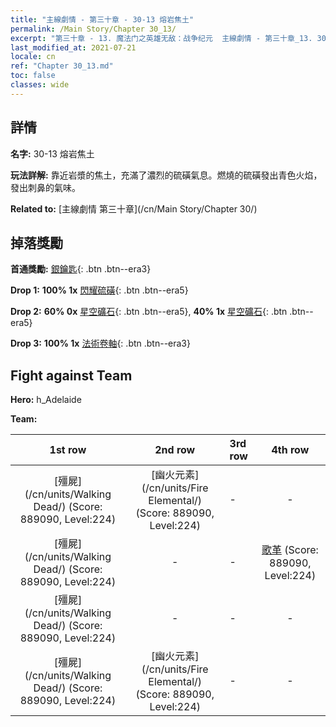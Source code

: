 ```yaml
---
title: "主線劇情 - 第三十章 - 30-13 熔岩焦土"
permalink: /Main Story/Chapter 30_13/
excerpt: "第三十章 - 13. 魔法门之英雄无敌：战争纪元  主線劇情 - 第三十章_13. 30-13 熔岩焦土"
last_modified_at: 2021-07-21
locale: cn
ref: "Chapter 30_13.md"
toc: false
classes: wide
---
```


## 詳情

 **名字:** 30-13 熔岩焦土

 **玩法詳解:** 靠近岩漿的焦土，充滿了濃烈的硫磺氣息。燃燒的硫磺發出青色火焰，發出刺鼻的氣味。

 **Related to:** [主線劇情 第三十章](/cn/Main Story/Chapter 30/)

## 掉落獎勵

 **首通獎勵:** [銀鑰匙](/cn/Items/con_693/){: .btn .btn--era3}

 **Drop 1:** **100% 1x** [閃耀硫磺](/cn/Items/mat_99/){: .btn .btn--era5}

 **Drop 2:** **60% 0x** [星空礦石](/cn/Items/mat_89/){: .btn .btn--era5}, **40% 1x** [星空礦石](/cn/Items/mat_89/){: .btn .btn--era5}

 **Drop 3:** **100% 1x** [法術卷軸](/cn/Items/con_694/){: .btn .btn--era3}


## Fight against Team
 **Hero:** h_Adelaide

 **Team:**


  | 1st row | 2nd row | 3rd row | 4th row |
  |:----:|:----:|:----|:----:|
  | [殭屍](/cn/units/Walking Dead/) (Score: 889090, Level:224)  | [幽火元素](/cn/units/Fire Elemental/) (Score: 889090, Level:224)  | - | - |
  | [殭屍](/cn/units/Walking Dead/) (Score: 889090, Level:224)  | - | - | [歌革](/cn/units/Gog/) (Score: 889090, Level:224)  |
  | [殭屍](/cn/units/Walking Dead/) (Score: 889090, Level:224)  | - | - | - |
  | [殭屍](/cn/units/Walking Dead/) (Score: 889090, Level:224)  | [幽火元素](/cn/units/Fire Elemental/) (Score: 889090, Level:224)  | - | - |


